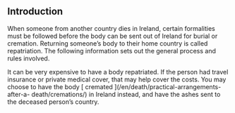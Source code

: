##  Introduction

When someone from another country dies in Ireland, certain formalities must be
followed before the body can be sent out of Ireland for burial or cremation.
Returning someone’s body to their home country is called repatriation. The
following information sets out the general process and rules involved.

It can be very expensive to have a body repatriated. If the person had travel
insurance or private medical cover, that may help cover the costs. You may
choose to have the body [ cremated ](/en/death/practical-arrangements-after-a-
death/cremations/) in Ireland instead, and have the ashes sent to the deceased
person’s country.
